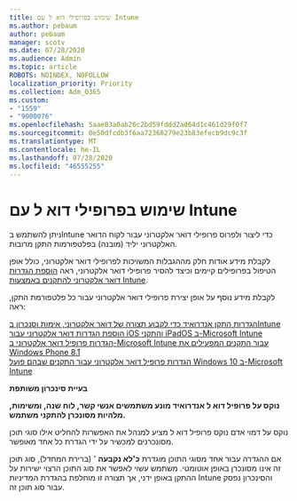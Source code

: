 ```yaml
---
title: שימוש בפרופילי דוא ל עם Intune
ms.author: pebaum
author: pebaum
manager: scotv
ms.date: 07/28/2020
ms.audience: Admin
ms.topic: article
ROBOTS: NOINDEX, NOFOLLOW
localization_priority: Priority
ms.collection: Adm_O365
ms.custom:
- "1559"
- "9000076"
ms.openlocfilehash: 5aae83a0ab26c2bd59fddd2ad64d1c461d29f0f7
ms.sourcegitcommit: 0e50dfcdb3f6aa72368279e23b83efecb9dc9c3f
ms.translationtype: MT
ms.contentlocale: he-IL
ms.lasthandoff: 07/28/2020
ms.locfileid: "46555255"
---
```

# <a name="using-email-profiles-with-intune"></a>שימוש בפרופילי דוא ל עם Intune

ניתן להשתמש בIntune כדי ליצור ולפרוס פרופילי דואר אלקטרוני עבור לקוח הדואר האלקטרוני יליד (מובנה) בפלטפורמות התקן מרובות.

לקבלת מידע אודות חלק מההגבלות המשויכות לפרופילי דואר אלקטרוני, כולל אופן הטיפול בפרופילים קיימים וכיצד להסיר פרופילי דואר אלקטרוני, ראה [הוספת הגדרות דואר אלקטרוני להתקנים באמצעות Intune](https://docs.microsoft.com/intune/email-settings-configure).

לקבלת מידע נוסף על אופן יצירת פרופילי דואר אלקטרוני עבור כל פלטפורמת התקן, ראה:

[הגדרות התקן אנדרואיד כדי לקבוע תצורה של דואר אלקטרוני, אימות וסנכרון בIntune](https://docs.microsoft.com/intune/email-settings-android)  
[הוספת הגדרות דואר אלקטרוני עבור iOS והתקני iPadOS ב-Microsoft Intune](https://docs.microsoft.com/intune/email-settings-ios)  
[הגדרות פרופיל דואר אלקטרוני ב-Microsoft Intune עבור התקנים המפעילים את Windows Phone 8.1](https://docs.microsoft.com/intune/email-settings-windows-phone-8-1)  
[הגדרות פרופיל דואר אלקטרוני עבור התקנים שבהם פועל Windows 10 ב-Microsoft Intune](https://docs.microsoft.com/intune/email-settings-windows-10)

**בעיית סינכרון משותפת**

**נוקס על פרופיל דוא ל אנדרואיד מונע משתמשים אנשי קשר, לוח שנה, ומשימות, מלהיות מסונכרן להתקני משתמש.**

נוקס על דמוי אדם נוקס פרופיל דוא ל מציע למנהל את האפשרות להחליט אילו סוגי תוכן מסונכרנים למכשיר על ידי הגדרת כל אחד מאופשר.

אם ההגדרה עבור אחד מסוגי התוכן מוגדרת **כ'לא נקבעה** ' (ברירת המחדל), סוג תוכן זה אינו מסונכרן באופן אוטומטי. משתמש עשוי לאפשר את סוג התוכן הרצוי ישירות על ההתקן באופן ידני, אך תצורה זו מוחלפת בהגדרת המדיניות Intune והסינכרון נפסק עבור סוג תוכן זה.

